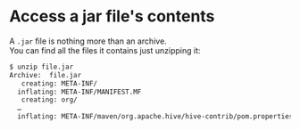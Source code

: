 # Access a jar file's contents

A `.jar` file is nothing more than an archive.  
You can find all the files it contains just unzipping it:

```sh
$ unzip file.jar
Archive:  file.jar
   creating: META-INF/
  inflating: META-INF/MANIFEST.MF
   creating: org/
  …
  inflating: META-INF/maven/org.apache.hive/hive-contrib/pom.properties
```

